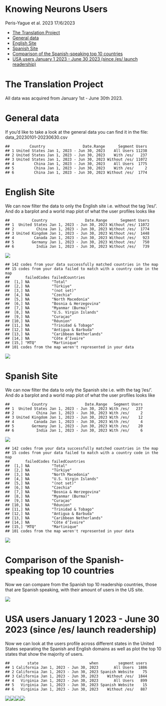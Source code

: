 Knowing Neurons Users
================
Peris-Yague et al. 2023
17/6/2023

  - [The Translation Project](#the-translation-project)
  - [General data](#general-data)
  - [English Site](#english-site)
  - [Spanish Site](#spanish-site)
  - [Comparison of the Spanish-speaking top 10
    countries](#comparison-of-the-spanish-speaking-top-10-countries)
  - [USA users January 1 2023 - June 30 2023 (since /es/ launch
    readership)](#usa-users-january-1-2023---june-30-2023-since-es-launch-readership)

# The Translation Project

All data was acquired from January 1st - June 30th 2023.

# General data

If you’d like to take a look at the general data you can find it in the
file: data\_20230101-20230630.csv

    ##         Country                 Date.Range      Segment Users
    ## 1 United States Jan 1, 2023 - Jun 30, 2023    All Users 11238
    ## 2 United States Jan 1, 2023 - Jun 30, 2023    With /es/   237
    ## 3 United States Jan 1, 2023 - Jun 30, 2023 Without /es/ 11072
    ## 4         China Jan 1, 2023 - Jun 30, 2023    All Users  1775
    ## 5         China Jan 1, 2023 - Jun 30, 2023    With /es/     2
    ## 6         China Jan 1, 2023 - Jun 30, 2023 Without /es/  1774

# English Site

We can now filter the data to only the English site i.e. without the tag
‘/es/’. And do a barplot and a world map plot of what the user profiles
looks like

    ##          Country                 Date.Range      Segment Users
    ## 1  United States Jan 1, 2023 - Jun 30, 2023 Without /es/ 11072
    ## 2          China Jan 1, 2023 - Jun 30, 2023 Without /es/  1774
    ## 3 United Kingdom Jan 1, 2023 - Jun 30, 2023 Without /es/  1448
    ## 4         Canada Jan 1, 2023 - Jun 30, 2023 Without /es/   923
    ## 5        Germany Jan 1, 2023 - Jun 30, 2023 Without /es/   750
    ## 6          India Jan 1, 2023 - Jun 30, 2023 Without /es/   739

![](readership_analysis_KN_files/figure-gfm/unnamed-chunk-3-1.png)<!-- -->

    ## 142 codes from your data successfully matched countries in the map
    ## 15 codes from your data failed to match with a country code in the map
    ##       failedCodes failedCountries        
    ##  [1,] NA          "Total"                
    ##  [2,] NA          "Türkiye"              
    ##  [3,] NA          "(not set)"            
    ##  [4,] NA          "Czechia"              
    ##  [5,] NA          "North Macedonia"      
    ##  [6,] NA          "Bosnia & Herzegovina" 
    ##  [7,] NA          "Myanmar (Burma)"      
    ##  [8,] NA          "U.S. Virgin Islands"  
    ##  [9,] NA          "Curaçao"              
    ## [10,] NA          "Réunion"              
    ## [11,] NA          "Trinidad & Tobago"    
    ## [12,] NA          "Antigua & Barbuda"    
    ## [13,] NA          "Caribbean Netherlands"
    ## [14,] NA          "Côte d’Ivoire"        
    ## [15,] "MTQ"       "Martinique"           
    ## 101 codes from the map weren't represented in your data

![](readership_analysis_KN_files/figure-gfm/unnamed-chunk-3-2.png)<!-- -->

# Spanish Site

We can now filter the data to only the Spanish site i.e. with the tag
‘/es/’. And do a barplot and a world map plot of what the user
profiles looks like

    ##          Country                 Date.Range   Segment Users
    ## 1  United States Jan 1, 2023 - Jun 30, 2023 With /es/   237
    ## 2          China Jan 1, 2023 - Jun 30, 2023 With /es/     2
    ## 3 United Kingdom Jan 1, 2023 - Jun 30, 2023 With /es/    12
    ## 4         Canada Jan 1, 2023 - Jun 30, 2023 With /es/     4
    ## 5        Germany Jan 1, 2023 - Jun 30, 2023 With /es/    20
    ## 6          India Jan 1, 2023 - Jun 30, 2023 With /es/     6

![](readership_analysis_KN_files/figure-gfm/unnamed-chunk-4-1.png)<!-- -->

    ## 142 codes from your data successfully matched countries in the map
    ## 15 codes from your data failed to match with a country code in the map
    ##       failedCodes failedCountries        
    ##  [1,] NA          "Total"                
    ##  [2,] NA          "Türkiye"              
    ##  [3,] NA          "North Macedonia"      
    ##  [4,] NA          "U.S. Virgin Islands"  
    ##  [5,] NA          "(not set)"            
    ##  [6,] NA          "Czechia"              
    ##  [7,] NA          "Bosnia & Herzegovina" 
    ##  [8,] NA          "Myanmar (Burma)"      
    ##  [9,] NA          "Curaçao"              
    ## [10,] NA          "Réunion"              
    ## [11,] NA          "Trinidad & Tobago"    
    ## [12,] NA          "Antigua & Barbuda"    
    ## [13,] NA          "Caribbean Netherlands"
    ## [14,] NA          "Côte d’Ivoire"        
    ## [15,] "MTQ"       "Martinique"           
    ## 101 codes from the map weren't represented in your data

![](readership_analysis_KN_files/figure-gfm/unnamed-chunk-4-2.png)<!-- -->

# Comparison of the Spanish-speaking top 10 countries

Now we can compare from the Spanish top 10 readership countries, those
that are Spanish speaking, with their amount of users in the US site.

![](readership_analysis_KN_files/figure-gfm/unnamed-chunk-5-1.png)<!-- -->

# USA users January 1 2023 - June 30 2023 (since /es/ launch readership)

Now we can look at the users profile across different states in the
United States separating the Spanish and English domains as well as plot
the top 10 states that show the majority of users.

    ##        state                       when         segment users
    ## 1 California Jan 1, 2023 - Jun 30, 2023       All Users  1886
    ## 2 California Jan 1, 2023 - Jun 30, 2023 Spanish Website    75
    ## 3 California Jan 1, 2023 - Jun 30, 2023    Without /es/  1844
    ## 4   Virginia Jan 1, 2023 - Jun 30, 2023       All Users   899
    ## 5   Virginia Jan 1, 2023 - Jun 30, 2023 Spanish Website    15
    ## 6   Virginia Jan 1, 2023 - Jun 30, 2023    Without /es/   887

![](readership_analysis_KN_files/figure-gfm/unnamed-chunk-6-1.png)<!-- -->![](readership_analysis_KN_files/figure-gfm/unnamed-chunk-6-2.png)<!-- -->![](readership_analysis_KN_files/figure-gfm/unnamed-chunk-6-3.png)<!-- -->![](readership_analysis_KN_files/figure-gfm/unnamed-chunk-6-4.png)<!-- -->
